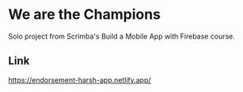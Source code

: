 # We are the Champions
Solo project from Scrimba's Build a Mobile App with Firebase course.
## Link
https://endorsement-harsh-app.netlify.app/
